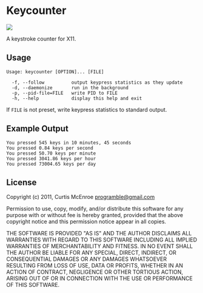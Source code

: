# Keycounter

![](http://stillmaintained.com/programble/keycounter.png)

A keystroke counter for X11.

## Usage

    Usage: keycounter [OPTION]... [FILE]
    
      -f, --follow          output keypress statistics as they update
      -d, --daemonize       run in the background
      -p, --pid-file=FILE   write PID to FILE
      -h, --help            display this help and exit

If `FILE` is not preset, write keypress statistics to standard output.

## Example Output

    You pressed 545 keys in 10 minutes, 45 seconds
    You pressed 0.84 keys per second
    You pressed 50.70 keys per minute
    You pressed 3041.86 keys per hour
    You pressed 73004.65 keys per day

## License

Copyright (c) 2011, Curtis McEnroe <programble@gmail.com>

Permission to use, copy, modify, and/or distribute this software for any
purpose with or without fee is hereby granted, provided that the above
copyright notice and this permission notice appear in all copies.

THE SOFTWARE IS PROVIDED "AS IS" AND THE AUTHOR DISCLAIMS ALL WARRANTIES
WITH REGARD TO THIS SOFTWARE INCLUDING ALL IMPLIED WARRANTIES OF
MERCHANTABILITY AND FITNESS. IN NO EVENT SHALL THE AUTHOR BE LIABLE FOR
ANY SPECIAL, DIRECT, INDIRECT, OR CONSEQUENTIAL DAMAGES OR ANY DAMAGES
WHATSOEVER RESULTING FROM LOSS OF USE, DATA OR PROFITS, WHETHER IN AN
ACTION OF CONTRACT, NEGLIGENCE OR OTHER TORTIOUS ACTION, ARISING OUT OF
OR IN CONNECTION WITH THE USE OR PERFORMANCE OF THIS SOFTWARE.
